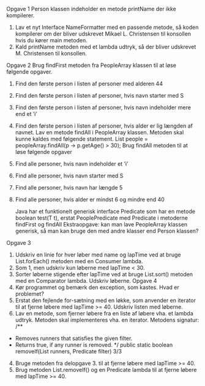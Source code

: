 Opgave 1
Person klassen indeholder en metode printName der ikke kompilerer.
1. Lav et nyt Interface NameFormatter med en passende metode, så koden
   kompilerer om der bliver udskrevet Mikael L. Christensen til konsollen
   hvis du kører main metoden.
2. Kald printName metoden med et lambda udtryk, så der bliver udskrevet
   M. Christensen til konsollen.


Opgave 2
Brug findFirst metoden fra PeopleArray klassen til at løse følgende opgaver.
1. Find den første person i listen af personer med alderen 44
2. Find den første person i listen af personer, hvis navn starter med S
3. Find den første person i listen af personer, hvis navn indeholder mere
   end et ’i’
4. Find den første person i listen af personer, hvis alder er lig længden af
   navnet.
   Lav en metode findAll i PeopleArray klassen. Metoden skal kunne kaldes med
   følgende statement.
   List<Person> people = peopleArray.findAll(p -> p.getAge() > 30);
   Brug findAll metoden til at løse følgende opgaver
1. Find alle personer, hvis navn indeholder et ’i’
2. Find alle personer, hvis navn starter med S
3. Find alle personer, hvis navn har længde 5
4. Find alle personer, hvis alder er mindst 6 og mindre end 40

   Java har et funktionelt generisk interface Predicate<T> som har en metode
   boolean test(T t), erstat PeoplePredicate med Predicate<T> i metoderne findFirst
   og findAll
   Ekstraopgave: kan man lave PeopleArray klassen generisk, så man kan bruge
   den med andre klasser end Person klassen?


Opgave 3
1. Udskriv en linie for hver løber med name og lapTime ved at bruge
   List.forEach() metoden med en Consumer lambda.
2. Som 1, men udskriv kun løberne med lapTime < 30.
3. Sorter løberne stigende efter lapTime ved at bruge List.sort() metoden
   med en Comparator lambda. Udskriv løberne.
   Opgave 4
1. Kør programmet og bemærk den exception, som kastes. Hvad er
   problemet?
2. Erstat den fejlende for-sætning med en løkke, som anvender en iterator til
   at fjerne løbere med lapTime >= 40. Udskriv listen med løberne.
3. Lav en metode, som fjerner løbere fra en liste af løbere vha. et lambda
   udtryk. Metoden skal implementeres vha. en iterator.
   Metodens signatur:
   /**
* Removes runners that satisfies the given filter.
* Returns true, if any runner is removed.
  */
  public static boolean removeIf(List runners, Predicate filter)
  3/3
4. Bruge metoden fra delopgave 3. til at fjerne løbere med lapTime >= 40.
5. Brug metoden List.removeIf() og en Predicate lambda til at fjerne løbere
   med lapTime >= 40.